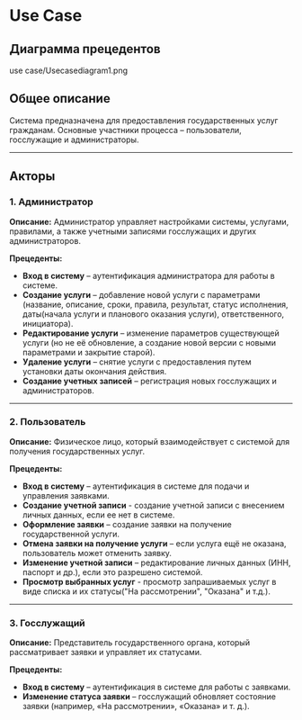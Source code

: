 # Use Case
## **Диаграмма прецедентов**

use case/Usecasediagram1.png

## **Общее описание**

Система предназначена для предоставления государственных услуг гражданам. Основные участники процесса – пользователи, госслужащие и администраторы.

---

## **Акторы**

### **1. Администратор**

**Описание:** Администратор управляет настройками системы, услугами, правилами, а также учетными записями госслужащих и других администраторов.

**Прецеденты:**

- **Вход в систему** – аутентификация администратора для работы в системе.
- **Создание услуги** – добавление новой услуги с параметрами (название, описание, сроки, правила, результат, статус исполнения, даты(начала услуги и планового оказания услуги), ответственного, инициатора).
- **Редактирование услуги** – изменение параметров существующей услуги (но не её обновление, а создание новой версии с новыми параметрами и закрытие старой).
- **Удаление услуги** – снятие услуги с предоставления путем установки даты окончания действия.
- **Создание учетных записей** – регистрация новых госслужащих и администраторов.

---

### **2. Пользователь**

**Описание:** Физическое лицо, который взаимодействует с системой для получения государственных услуг.

**Прецеденты:**

- **Вход в систему** – аутентификация в системе для подачи и управления заявками.
- **Создание учетной записи** - создание учетной записи с внесением личных данных, если ее нет в системе.
- **Оформление заявки** – создание заявки на получение государственной услуги.
- **Отмена заявки на получение услуги** – если услуга ещё не оказана, пользователь может отменить заявку.
- **Изменение учетной записи** – редактирование личных данных (ИНН, паспорт и др.), если это разрешено системой.
- **Просмотр выбранных услуг** - просмотр запрашиваемых услуг в виде списка и их статусы("На рассмотрении", "Оказана" и т.д.). 

---

### **3. Госслужащий**

**Описание:** Представитель государственного органа, который рассматривает заявки и управляет их статусами.

**Прецеденты:**

- **Вход в систему** – аутентификация в системе для работы с заявками.
- **Изменение статуса заявки** – госслужащий обновляет состояние заявки (например, «На рассмотрении», «Оказана» и т. д.).
